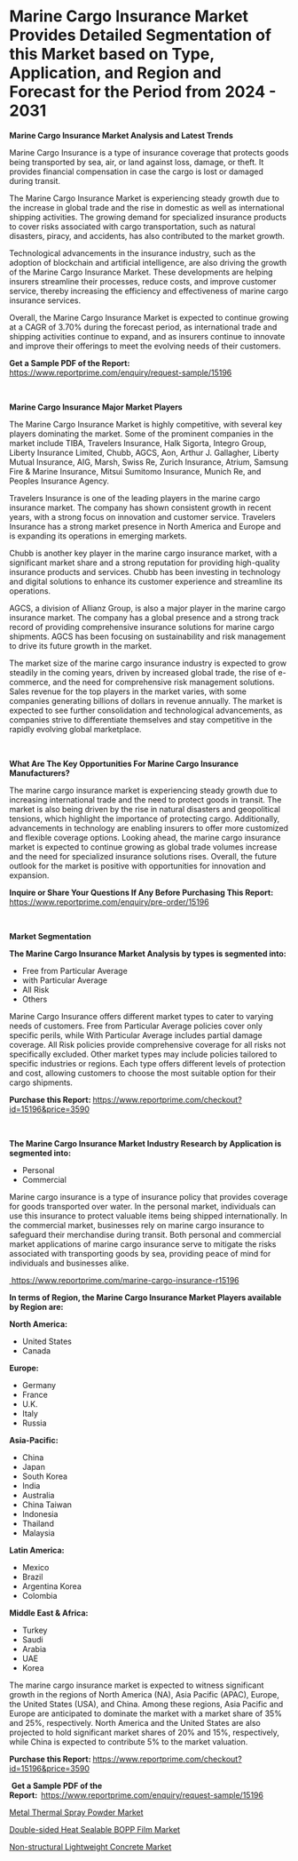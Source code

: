 <p><h1>Marine Cargo Insurance Market Provides Detailed Segmentation of this Market based on Type, Application, and Region and Forecast for the Period from 2024 - 2031</h1></p><p><strong>Marine Cargo Insurance Market Analysis and Latest Trends</strong></p>
<p><p>Marine Cargo Insurance is a type of insurance coverage that protects goods being transported by sea, air, or land against loss, damage, or theft. It provides financial compensation in case the cargo is lost or damaged during transit.</p><p>The Marine Cargo Insurance Market is experiencing steady growth due to the increase in global trade and the rise in domestic as well as international shipping activities. The growing demand for specialized insurance products to cover risks associated with cargo transportation, such as natural disasters, piracy, and accidents, has also contributed to the market growth.</p><p>Technological advancements in the insurance industry, such as the adoption of blockchain and artificial intelligence, are also driving the growth of the Marine Cargo Insurance Market. These developments are helping insurers streamline their processes, reduce costs, and improve customer service, thereby increasing the efficiency and effectiveness of marine cargo insurance services.</p><p>Overall, the Marine Cargo Insurance Market is expected to continue growing at a CAGR of 3.70% during the forecast period, as international trade and shipping activities continue to expand, and as insurers continue to innovate and improve their offerings to meet the evolving needs of their customers.</p></p>
<p><strong>Get a Sample PDF of the Report:&nbsp;</strong> <a href="https://www.reportprime.com/enquiry/request-sample/15196">https://www.reportprime.com/enquiry/request-sample/15196</a></p>
<p>&nbsp;</p>
<p><strong>Marine Cargo Insurance Major Market Players</strong></p>
<p><p>The Marine Cargo Insurance Market is highly competitive, with several key players dominating the market. Some of the prominent companies in the market include TIBA, Travelers Insurance, Halk Sigorta, Integro Group, Liberty Insurance Limited, Chubb, AGCS, Aon, Arthur J. Gallagher, Liberty Mutual Insurance, AIG, Marsh, Swiss Re, Zurich Insurance, Atrium, Samsung Fire & Marine Insurance, Mitsui Sumitomo Insurance, Munich Re, and Peoples Insurance Agency.</p><p>Travelers Insurance is one of the leading players in the marine cargo insurance market. The company has shown consistent growth in recent years, with a strong focus on innovation and customer service. Travelers Insurance has a strong market presence in North America and Europe and is expanding its operations in emerging markets.</p><p>Chubb is another key player in the marine cargo insurance market, with a significant market share and a strong reputation for providing high-quality insurance products and services. Chubb has been investing in technology and digital solutions to enhance its customer experience and streamline its operations.</p><p>AGCS, a division of Allianz Group, is also a major player in the marine cargo insurance market. The company has a global presence and a strong track record of providing comprehensive insurance solutions for marine cargo shipments. AGCS has been focusing on sustainability and risk management to drive its future growth in the market.</p><p>The market size of the marine cargo insurance industry is expected to grow steadily in the coming years, driven by increased global trade, the rise of e-commerce, and the need for comprehensive risk management solutions. Sales revenue for the top players in the market varies, with some companies generating billions of dollars in revenue annually. The market is expected to see further consolidation and technological advancements, as companies strive to differentiate themselves and stay competitive in the rapidly evolving global marketplace.</p></p>
<p>&nbsp;</p>
<p><strong>What Are The Key Opportunities For Marine Cargo Insurance Manufacturers?</strong></p>
<p><p>The marine cargo insurance market is experiencing steady growth due to increasing international trade and the need to protect goods in transit. The market is also being driven by the rise in natural disasters and geopolitical tensions, which highlight the importance of protecting cargo. Additionally, advancements in technology are enabling insurers to offer more customized and flexible coverage options. Looking ahead, the marine cargo insurance market is expected to continue growing as global trade volumes increase and the need for specialized insurance solutions rises. Overall, the future outlook for the market is positive with opportunities for innovation and expansion.</p></p>
<p><strong>Inquire or Share Your Questions If Any Before Purchasing This Report:</strong> <a href="https://www.reportprime.com/enquiry/pre-order/15196">https://www.reportprime.com/enquiry/pre-order/15196</a></p>
<p>&nbsp;</p>
<p><strong>Market Segmentation</strong></p>
<p><strong>The Marine Cargo Insurance Market Analysis by types is segmented into:</strong></p>
<p><ul><li>Free from Particular Average</li><li>with Particular Average</li><li>All Risk</li><li>Others</li></ul></p>
<p><p>Marine Cargo Insurance offers different market types to cater to varying needs of customers. Free from Particular Average policies cover only specific perils, while With Particular Average includes partial damage coverage. All Risk policies provide comprehensive coverage for all risks not specifically excluded. Other market types may include policies tailored to specific industries or regions. Each type offers different levels of protection and cost, allowing customers to choose the most suitable option for their cargo shipments.</p></p>
<p><strong>Purchase this Report:&nbsp;</strong><a href="https://www.reportprime.com/checkout?id=15196&price=3590">https://www.reportprime.com/checkout?id=15196&price=3590</a></p>
<p>&nbsp;</p>
<p><strong>The Marine Cargo Insurance Market Industry Research by Application is segmented into:</strong></p>
<p><ul><li>Personal</li><li>Commercial</li></ul></p>
<p><p>Marine cargo insurance is a type of insurance policy that provides coverage for goods transported over water. In the personal market, individuals can use this insurance to protect valuable items being shipped internationally. In the commercial market, businesses rely on marine cargo insurance to safeguard their merchandise during transit. Both personal and commercial market applications of marine cargo insurance serve to mitigate the risks associated with transporting goods by sea, providing peace of mind for individuals and businesses alike.</p></p>
<p><a href="https://www.reportprime.com/marine-cargo-insurance-r15196">&nbsp;https://www.reportprime.com/marine-cargo-insurance-r15196</a></p>
<p><strong>In terms of Region, the Marine Cargo Insurance Market Players available by Region are:</strong></p>
<p>
    <p> <strong> North America: </strong>
        <ul>
            <li>United States</li>
            <li>Canada</li>
        </ul>
        </p> 
    <p> <strong> Europe: </strong>
        <ul>
            <li>Germany</li>
            <li>France</li>
            <li>U.K.</li>
            <li>Italy</li>
            <li>Russia</li>
        </ul>
        </p> 
    <p> <strong> Asia-Pacific: </strong>
        <ul>
            <li>China</li>
            <li>Japan</li>
            <li>South Korea</li>
            <li>India</li>
            <li>Australia</li>
            <li>China Taiwan</li>
            <li>Indonesia</li>
            <li>Thailand</li>
            <li>Malaysia</li>
        </ul>
        </p> 
    <p> <strong> Latin America: </strong>
        <ul>
            <li>Mexico</li>
            <li>Brazil</li>
            <li>Argentina Korea</li>
            <li>Colombia</li>
        </ul>
        </p> 
    <p> <strong> Middle East & Africa: </strong>
        <ul>
            <li>Turkey</li>
            <li>Saudi</li>
            <li>Arabia</li>
            <li>UAE</li>
            <li>Korea</li>
        </ul>
    </p>
    </p>
<p><p>The marine cargo insurance market is expected to witness significant growth in the regions of North America (NA), Asia Pacific (APAC), Europe, the United States (USA), and China. Among these regions, Asia Pacific and Europe are anticipated to dominate the market with a market share of 35% and 25%, respectively. North America and the United States are also projected to hold significant market shares of 20% and 15%, respectively, while China is expected to contribute 5% to the market valuation.</p></p>
<p><strong>Purchase this Report: </strong><a href="https://www.reportprime.com/checkout?id=15196&price=3590">https://www.reportprime.com/checkout?id=15196&price=3590</a></p>
<p>&nbsp;<strong>Get a Sample PDF of the Report:&nbsp;&nbsp;</strong><a href="https://www.reportprime.com/enquiry/request-sample/15196">https://www.reportprime.com/enquiry/request-sample/15196</a></p>
<p><strong></strong></p>
<p><p><a href="https://www.linkedin.com/pulse/metal-thermal-spray-powder-market-size-share-amp-trends-analysis-7ygsc?trackingId=KFFyH2HWXWhnVwtMU9xwcg%3D%3D">Metal Thermal Spray Powder Market</a></p><p><a href="https://www.linkedin.com/pulse/double-sided-heat-sealable-bopp-film-market-research-report-unlocks-9b9ee?trackingId=oiMZ8mJCo6E0lZzdA1id2A%3D%3D">Double-sided Heat Sealable BOPP Film Market</a></p><p><a href="https://www.linkedin.com/pulse/non-structural-lightweight-concrete-market-size-share-amp-trends-uykgc?trackingId=dulIH4npYHttighiT3bw1w%3D%3D">Non-structural Lightweight Concrete Market</a></p></p>